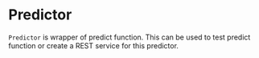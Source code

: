 # Predictor

`Predictor` is wrapper of predict function.
This can be used to test predict function or create a REST service for this predictor.
